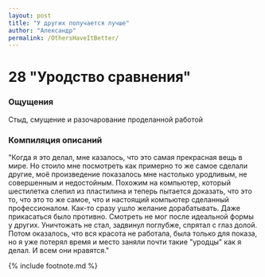 ```yaml
---
layout: post
title: "У других получается лучше"
author: "Александр"
permalink: /OthersHaveItBetter/
---
```


# 28 "Уродство сравнения"

### Ощущения
Стыд, смущение и разочарование проделанной работой

### Компиляция описаний
"Когда я это делал, мне казалось, что это самая прекрасная вещь в мире. Но стоило мне посмотреть как примерно то же самое сделали другие, моё произведение показалось  мне настолько уродливым, не совершенным и недостойным. Похожим на компьютер, который шестилетка слепил из пластилина и теперь пытается доказать, что это то, что это то же самое, что и настоящий компьютер сделанный профессионалом. Как-то сразу ушло желание дорабатывать. Даже прикасаться было противно. Смотреть не мог после идеальной формы у других. Уничтожать не стал, задвинул поглубже, спрятал с глаз долой. Потом оказалось, что вся красота не работала, была только  для показа, но я уже потерял время и место заняли почти такие "уродцы" как я делал. И всем они нравятся."

{% include footnote.md %}
